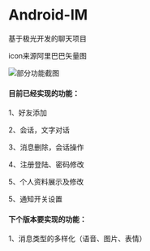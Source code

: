# Android-IM

基于极光开发的聊天项目

icon来源阿里巴巴矢量图

![部分功能截图](https://github.com/wapchief/JPushIM/blob/master/screenshots/img.png?raw=true)



#### 目前已经实现的功能：

1、好友添加

2、会话，文字对话

3、消息删除，会话操作

4、注册登陆、密码修改

5、个人资料展示及修改

5、通知开关设置

#### 下个版本要实现的功能：

1、消息类型的多样化（语音、图片、表情）

